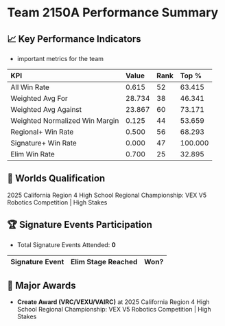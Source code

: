 # Team 2150A Performance Summary

## 📈 Key Performance Indicators
- important metrics for the team

| KPI | Value | Rank | Top % |
|:---|:-----|:----|:-----|
| All Win Rate | 0.615 | 52 | 63.415 |
| Weighted Avg For | 28.734 | 38 | 46.341 |
| Weighted Avg Against | 23.867 | 60 | 73.171 |
| Weighted Normalized Win Margin | 0.125 | 44 | 53.659 |
| Regional+ Win Rate | 0.500 | 56 | 68.293 |
| Signature+ Win Rate | 0.000 | 47 | 100.000 |
| Elim Win Rate | 0.700 | 25 | 32.895 |


## 🎯 Worlds Qualification
2025 California Region 4 High School Regional Championship: VEX V5 Robotics Competition | High Stakes

## 🏆 Signature Events Participation
- Total Signature Events Attended: **0**

| Signature Event | Elim Stage Reached | Won? |
|:----------------|:-------------------|:----|


## 🥇 Major Awards
- **Create Award (VRC/VEXU/VAIRC)** at 2025 California Region 4 High School Regional Championship: VEX V5 Robotics Competition | High Stakes

